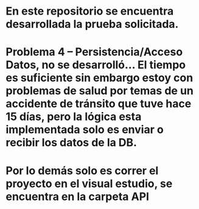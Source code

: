 # En este repositorio se encuentra desarrollada la prueba solicitada.

# Problema 4 – Persistencia/Acceso Datos, no se desarrolló… El tiempo es suficiente sin embargo estoy con problemas de salud por temas de un accidente de tránsito que tuve hace 15 días, pero la lógica esta implementada solo es enviar o recibir los datos de la DB.

# Por lo demás solo es correr el proyecto en el visual estudio, se encuentra en la carpeta API
